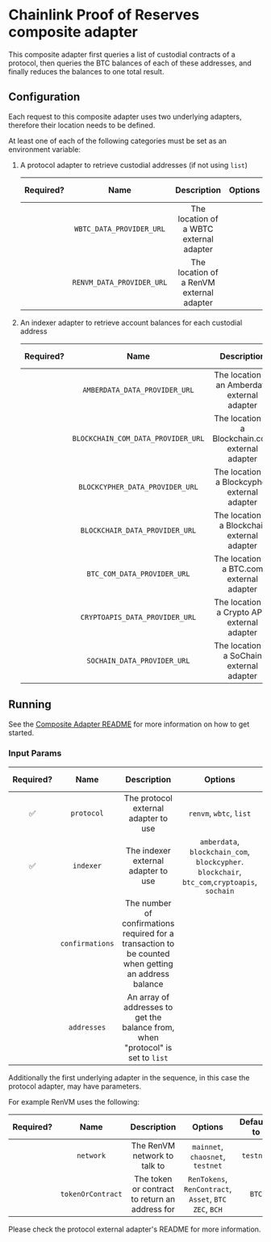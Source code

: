 # Chainlink Proof of Reserves composite adapter

This composite adapter first queries a list of custodial contracts of a protocol, then queries the BTC balances of each of these addresses, and finally reduces the balances to one total result.

## Configuration

Each request to this composite adapter uses two underlying adapters, therefore their location needs to be defined.

At least one of each of the following categories must be set as an environment variable:

1. A protocol adapter to retrieve custodial addresses (if not using `list`)

   | Required? |           Name            |               Description                | Options | Defaults to |
   | :-------: | :-----------------------: | :--------------------------------------: | :-----: | :---------: |
   |           | `WBTC_DATA_PROVIDER_URL`  | The location of a WBTC external adapter  |         |             |
   |           | `RENVM_DATA_PROVIDER_URL` | The location of a RenVM external adapter |         |             |

2. An indexer adapter to retrieve account balances for each custodial address

   | Required? |                Name                |                    Description                    | Options | Defaults to |
   | :-------: | :--------------------------------: | :-----------------------------------------------: | :-----: | :---------: |
   |           |   `AMBERDATA_DATA_PROVIDER_URL`    |   The location of an Amberdata external adapter   |         |             |
   |           | `BLOCKCHAIN_COM_DATA_PROVIDER_URL` | The location of a Blockchain.com external adapter |         |             |
   |           |  `BLOCKCYPHER_DATA_PROVIDER_URL`   |  The location of a Blockcypher external adapter   |         |             |
   |           |   `BLOCKCHAIR_DATA_PROVIDER_URL`   |   The location of a Blockchair external adapter   |         |             |
   |           |    `BTC_COM_DATA_PROVIDER_URL`     |    The location of a BTC.com external adapter     |         |             |
   |           |   `CRYPTOAPIS_DATA_PROVIDER_URL`   |  The location of a Crypto APIs external adapter   |         |             |
   |           |    `SOCHAIN_DATA_PROVIDER_URL`     |    The location of a SoChain external adapter     |         |             |

## Running

See the [Composite Adapter README](../README.md) for more information on how to get started.

### Input Params

| Required? |      Name       |                                             Description                                              |                                            Options                                            | Defaults to |
| :-------: | :-------------: | :--------------------------------------------------------------------------------------------------: | :-------------------------------------------------------------------------------------------: | :---------: |
|    ✅     |   `protocol`    |                                 The protocol external adapter to use                                 |                                    `renvm`, `wbtc`, `list`                                    |             |
|    ✅     |    `indexer`    |                                 The indexer external adapter to use                                  | `amberdata`, `blockchain_com`, `blockcypher`. `blockchair`, `btc_com`,`cryptoapis`, `sochain` |             |
|           | `confirmations` | The number of confirmations required for a transaction to be counted when getting an address balance |                                                                                               |      6      |
|           |   `addresses`   |           An array of addresses to get the balance from, when "protocol" is set to `list`            |                                                                                               |             |

Additionally the first underlying adapter in the sequence, in this case the protocol adapter, may have parameters.

For example RenVM uses the following:

| Required? |       Name        |                  Description                   |                         Options                         | Defaults to |
| :-------: | :---------------: | :--------------------------------------------: | :-----------------------------------------------------: | :---------: |
|           |     `network`     |          The RenVM network to talk to          |            `mainnet`, `chaosnet`, `testnet`             |  `testnet`  |
|           | `tokenOrContract` | The token or contract to return an address for | `RenTokens`, `RenContract`, `Asset`, `BTC` `ZEC`, `BCH` |    `BTC`    |

Please check the protocol external adapter's README for more information.
